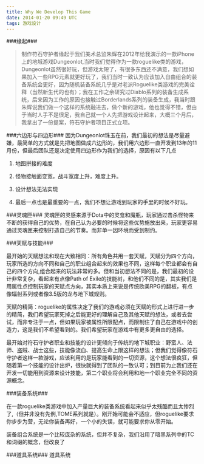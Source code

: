 ```yaml
---
title: Why We Develop This Game
date: 2014-01-20 09:49 UTC
tags: 游戏设计
---
```


###缘起###

>制作符石守护者缘起于我们美术总监朱辉在2012年给我演示的一款iPhone上的地城游戏Dungeonlot,当时我们觉得作为一款roguelike类的游戏，Dungeonlot虽然很好玩，但游戏太短了，有很多东西还不满意，我们想如果加入一些RPG元素就更好玩了，我们当时一致认为应该加入自由组合的装备系统会更好，因为随机装备系统几乎是对老派Roguelike类游戏的完美诠释（当然新生代的也有）；我在工作之余研究过Diablo系列的装备生成系统，后来因为工作的原因也接触过Borderlands系列的装备生成，我当时跟朱辉说我们做一个这样的系统融进去，做个新的游戏，他也觉得不错，但由于当时人手不是很足，我自己就一个人先把游戏设计起来，大概三个月后，我拿出了一份提案，符石守护者项目正式立项。


###六边形与四边形###
因为Dungeonlot珠玉在前，我们最初的想法是尽量避嫌，最简单的方式就是先把地图做成六边形的，我们用六边形一直开发到13年的11月份，但最后团队还是决定使用四边形作为我们的选择，原因有以下几点

1. 地图拼接的难度

2. 怪物接触面变宽，战斗宽度上升，难度上升。

3. 设计想法无法实现

4. 最后一点也是最重要的一点，我们不想让游戏到玩家的手里的时候不好玩。


###灵魂匣###
灵魂匣的灵感来源于Dota中的灵龛和魔瓶，玩家通过击杀怪物来不断的获得自己的优势，在自己认为必要的时候将这些优势施放出来，玩家更容易通过灵魂匣来控制打造自己的节奏。而非单一因环境而受到制约。


###天赋与技能###

最开始的天赋想法和现在大致相同：所有角色共用一套天赋，天赋分为四个方向，玩家所选的方向不同和自己的职业组合起来的效果也不同，这样每个职业都会有自己的四个方向,组合起来的玩法非常的多。但和当初想法不同的是，我们最初的设计非常复杂，看起来有点像Path of Exile的技能树，和他们不同的是，其实我们是用属性点控制玩家的天赋点方向，其实本质上来说是传统欧美RPG的翻板，有点像辐射系列或者像3.5版的龙与地下城规则。

天赋的精简：roguelike的属性决定了我们的游戏必须在天赋的形式上进行进一步的精简，我们希望玩家死掉之后能更好的理解自己及其他天赋的想法，或者去尝试，而非专注于一点，但如果玩家被属性所限配点，而限制住了自己在游戏中的创造力，这是我们不希望看到的。我们希望玩家在游戏中有更多更自由的选择。

最开始对符石守护者职业和技能的设计更倾向于传统的地下城职业：野蛮人、法师、盗贼、战士这些，技能像流血、提高生命上限这样的想法；但我们觉得像符石守护者这样一款游戏，应该利用的是玩家能看到的一切资源，这个想法很疯狂，但随着第一个技能的设计出炉，很快就得到了团队的一致认可；到目前为止我们还在开发一切能用到资源来设计技能，第二个职业将会利用和地一个职业完全不同的资源概念。

###装备系统###

在一款roguelike类游戏中加入产量巨大的装备系统看起来似乎太残酷而且太惨烈了,（但并非没有先例,TOME系列就是）。刚开始可能会不适应，但roguelike要求你步步为营，无论你装备再好，一个小的失误，就可能要求你从零开始。

装备组合系统是一个比较庞杂的系统，但并不复杂，我们沿用了暗黑系列中的TC和词缀的概念，但改良了

###道具系统###
道具系统
